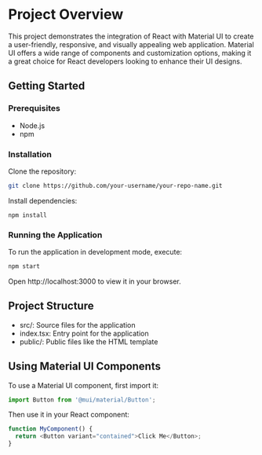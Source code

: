 # Project Overview
This project demonstrates the integration of React with Material UI to create a user-friendly, responsive, and visually appealing web application. Material UI offers a wide range of components and customization options, making it a great choice for React developers looking to enhance their UI designs.

## Getting Started

### Prerequisites

- Node.js
- npm

### Installation

Clone the repository:
```bash
git clone https://github.com/your-username/your-repo-name.git
```

Install dependencies:
```
npm install
```

### Running the Application
To run the application in development mode, execute:

```bash
npm start
```

Open http://localhost:3000 to view it in your browser.

## Project Structure

- src/: Source files for the application
- index.tsx: Entry point for the application
- public/: Public files like the HTML template

## Using Material UI Components
To use a Material UI component, first import it:

```javascript
import Button from '@mui/material/Button';
```

Then use it in your React component:

```javascript
function MyComponent() {
  return <Button variant="contained">Click Me</Button>;
}
```
